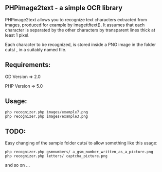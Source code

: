 PHPimage2text - a simple OCR library
------------------------------------

PHPimage2text allows you to recognize text characters extracted from images, produced for example by imagettftext().
It assumes that each character is separated by the other characters by transparent lines thick at least 1 pixel.

Each character to be recognized, is stored inside a PNG image in the folder cuts/ , in a suitably named file.

Requirements:
--------------

GD Version => 2.0

PHP Version => 5.0

Usage:
--------------

    php recognizer.php images/example7.png
    php recognizer.php images/example3.png

TODO:
-----

Easy changing of the sample folder cuts/ to allow something like this usage:

    php recognizer.php gsmnumbers/ a_gsm_number_written_as_a_picture.png
    php recognizer.php letters/ captcha_picture.png

and so on ...

